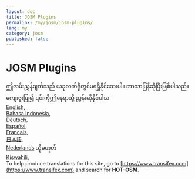```yaml
---
layout: doc
title: JOSM Plugins
permalink: /my/josm/josm-plugins/
lang: my
category: josm
published: false
---
```


JOSM Plugins
=============================  

ဤလမ်းညွှန်ချက်သည် ယခုလက်ရှိတွင်မရရှိနိုင်သေးပါ။ ဘာသာပြန်ဆိုပြီးဖြစ်ပါသည်။ ကျေးဇူးပြု၍ ၎င်းကိုဤနေရာသို့ ညွှန်းဆိုနိုင်ပါသ  
[English](/en/josm/josm-plugins/),  
[Bahasa Indonesia](/bi/josm/josm-plugins/),  <!--
[Czech](/cs/josm/josm-plugins/),-->   
[Deutsch](/de/josm/josm-plugins/),  
[Español](/es/josm/josm-plugins/),  <!--
[فارسی](/fa/josm/josm-plugins/),  
-->  
[Français](/fr/josm/josm-plugins/),  <!--
[Hrvatski](/hr/josm/josm-plugins/),  
[Italiano](/it/josm/josm-plugins/),-->  
[日本語](/ja/josm/josm-plugins/),  <!--
[Norsk](/nb/josm/josm-plugins/),-->  
[Nederlands](/nl/josm/josm-plugins/) သို့မဟုတ်    <!--
[Português](/pt/josm/josm-plugins/),  
[Русский](/ru/josm/josm-plugins/),-->  
[Kiswahili](/sw/josm/josm-plugins/),  <!--
[Українська](/uk/josm/josm-plugins/). 
[简体中文](/zh/josm/josm-plugins/).-->  
To help produce translations for this site, go to [https://www.transifex.com](https://www.transifex.com) and search for **HOT-OSM**.

